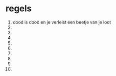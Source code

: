 # regels

1. dood is dood en je verleist een beetje van je loot
2. 
3. 
4. 
5. 
6. 
7. 
8. 
9. 
10. 